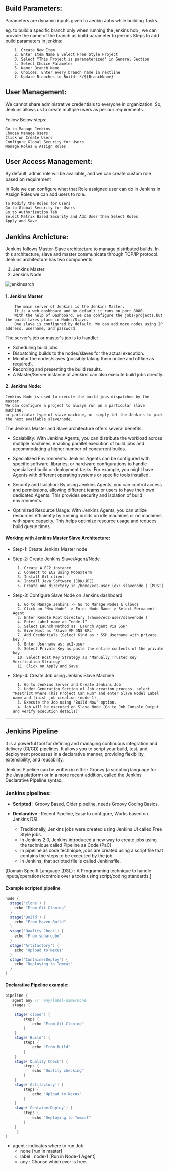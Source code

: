 ## Build Parameters:
Parameters are dynamic inputs given to Jenkin Jobs while building Tasks. 

eg. to build a specific branch only when running the jenkins hob , we can provide the name of the branch as build parameter to jenkins
Steps to add build parameters in jenkins:

        1. Create New Item
        2. Enter Item Name & Select Free Style Project
        3. Select "This Project is parameterized" in General Section
        4. Select Choice Parameter
        5. Name: Branch Name
        6. Choices: Enter every branch name in nextline
        7. Update Branches to Build: */${BranchName}

## User Management:
We cannot share administrative credentials to everyone in organization. So, Jenkins allows us to create multiple users as per our requirements.

Follow Below steps:

    Go to Manage Jenkins 
    Choose Manage Users 
    Click on Create Users
    Configure Global Security for Users
    Manage Roles & Assign Roles



## User Access Management:
By default, admin role will be available, and we can create custom role based on requirement

In Role we can configure what that Role assigned user can do in Jenkins
In Assign Roles we can add users to role.

    To Modify the Roles for Users
    Go to Global Security for Users
    Go to Authorization Tab
    Select Matrix Based Security and Add User then Select Roles
    Apply and Save

## Jenkins Archicture:
Jenkins follows Master-Slave architecture to manage distributed builds. In this architecture, slave and master communicate through TCP/IP protocol.
Jenkins architecture has two components:
1.	Jenkins Master
2.	Jenkins Node
 
![jenkinsarch](images/jenkins-arch.png)

#### 1. Jenkins Master

        The main server of Jenkins is the Jenkins Master. 
        It is a web dashboard and by default it runs on port 8080.
        With the help of Dashboard, we can configure the jobs/projects,but the build takes place in Nodes/Slave.
        One slave is configured by default. We can add more nodes using IP address, username, and password.

The server's job or master's job is to handle:
- Scheduling build jobs.
- Dispatching builds to the nodes/slaves for the actual execution.
- Monitor the nodes/slaves (possibly taking them online and offline as required).
- Recording and presenting the build results.
- A Master/Server instance of Jenkins can also execute build jobs directly.


#### 2. Jenkins Node: 

    Jenkins Node is used to execute the build jobs dispatched by the master. 
    We can configure a project to always run on a particular slave machine, 
    or particular type of slave machine, or simply let the Jenkins to pick the next available slave/node.


The Jenkins Master and Slave architecture offers several benefits:

- Scalability: With Jenkins Agents, you can distribute the workload across multiple machines, enabling parallel execution of build jobs and accommodating a higher number of concurrent builds.

- Specialized Environments: Jenkins Agents can be configured with specific software, libraries, or hardware configurations to handle specialized build or deployment tasks. For example, you might have Agents with different operating systems or specific tools installed.

- Security and Isolation: By using Jenkins Agents, you can control access and permissions, allowing different teams or users to have their own dedicated Agents. This provides security and isolation of build environments.

- Optimized Resource Usage: With Jenkins Agents, you can utilize resources efficiently by running builds on idle machines or on machines with spare capacity. This helps optimize resource usage and reduces build queue times.

#### Working with Jenkins Master Slave Architecture:
- Step-1: Create Jenkins Master node
- Step-2: Create Jenkins Slave/Agent/Node

        1. Create A EC2 instance
        2. Connect to EC2 using Mobaxterm
        3. Install Git client
        4. Install Java Software (JDK/JRE)
        5. Create one directory in /home/ec2-user (ex: slavenode ) [MUST]
- Step-3: Configure Slave Node on Jenkins dashboard

        1. Go to Manage Jenkins -> Go to Manage Nodes & Clouds
        2. Click on 'New Node' -> Enter Node Name -> Select Permanent Agent
        3. Enter Remote Root Directory (/home/ec2-user/slavenode )
        4. Enter Label name as “node-1”
        5. Select Launch Method as 'Launch Agent Via SSH'
        6. Give Host as 'Slave VM DNS URL' 
        7. Add Credentials (Select Kind as : SSH Username with private key )
        8. Enter Username as: ec2-user
        9. Select Private Key as paste the entire contents of the private key.
        10. Select Host Key Strategy as 'Manually Trusted Key Verification Strategy'
        11. Click on Apply and Save
- Step-4: Create Job using Jenkins Slave Machine

        1. Go to Jenkins Server and Create Jenkins Job
        2. Under Generation Section of Job creation process, select "Restrict Where This Project Can Run" and enter Slave Nodel Label name and finish job creation (node-1)
        3. Execute the Job using 'Build Now' option.
        4. Job will be executed on Slave Node (Go to Job Console Output and verify execution details)

-----------------------------------

## Jenkins Pipeline
It is a powerful tool for defining and managing continuous integration and delivery (CI/CD) pipelines. It allows you to script your build, test, and deployment processes in a declarative manner, providing flexibility, extensibility, and reusability. 

Jenkins Pipeline can be written in either Groovy (a scripting language for the Java platform) or in a more recent addition, called the Jenkins Declarative Pipeline syntax.

### Jenkins pipelines:
- **Scripted** : Groovy Based, Older pipeline, needs Groovy Coding Basics.
- **Declarative** : Recent Pipeline, Easy to configure, Works based on Jenkins DSL

  - Traditionally, Jenkins jobs were created using Jenkins UI called Free Style jobs. 
  - In Jenkins 2.0, Jenkins introduced a new way to create jobs using the technique called Pipeline as Code (PaC)
  - In pipeline as code technique, jobs are created using a script file that contains the steps to be executed by the job. 
  - In Jenkins, that scripted file is called Jenkinsfile.

[Domain Specifi Language (DSL) : 
A Programming technique to handle inputs/operations/controls
over a tools using script/coding standards.]

#### Example scripted pipeline
```groovy
node {
  stage('clone') {
	echo "From Git Cloning"
  }
  stage('Build') {
	echo "From Maven Build"
  }
  stage('Quality Check') {
	echo "From sonarqube"
  }
  stage('Artifactory') {
	echo "Upload to Nexus"
  }
  stage('ContainerDeploy') {
	echo "Deploying to Tomcat"
  }
}
```
#### Declarative Pipeline example:

```groovy
pipeline {
   agent any //  any/label-name/none
   stages {
   
	stage('clone') {
		steps {
			echo "From Git Cloning"
		}
	}
	stage('Build') {
		steps {
			echo "From Build"
		}
	}
	stage('Quality Check') {
		steps {
			echo "Quality checking"
		}
	}
	stage('Artifactory') {
		steps {
			echo "Upload to Nexus"
		}
	}
	stage('ContainerDeploy') {
		steps {
			echo "Deploying to Tomcat"
		}
	}
     }
}
```

- agent : indicates where to run Job
  - none [run in master]
  - label : node-1 [Run in Node-1 Agent]
  - any : Choose which ever is free.
